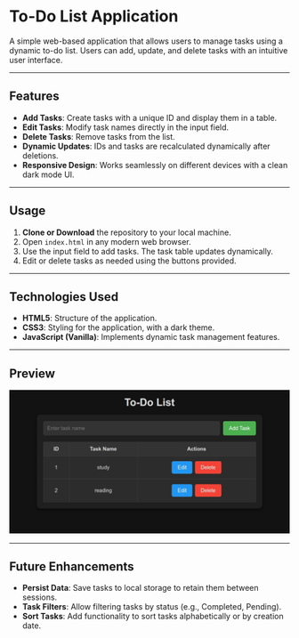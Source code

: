 # To-Do List Application

A simple web-based application that allows users to manage tasks using a dynamic to-do list. Users can add, update, and delete tasks with an intuitive user interface.

---

## Features

- **Add Tasks**: Create tasks with a unique ID and display them in a table.
- **Edit Tasks**: Modify task names directly in the input field.
- **Delete Tasks**: Remove tasks from the list.
- **Dynamic Updates**: IDs and tasks are recalculated dynamically after deletions.
- **Responsive Design**: Works seamlessly on different devices with a clean dark mode UI.

---

## Usage

1. **Clone or Download** the repository to your local machine.
2. Open `index.html` in any modern web browser.
3. Use the input field to add tasks. The task table updates dynamically.
4. Edit or delete tasks as needed using the buttons provided.

---

## Technologies Used

- **HTML5**: Structure of the application.
- **CSS3**: Styling for the application, with a dark theme.
- **JavaScript (Vanilla)**: Implements dynamic task management features.

---

## Preview

![To-Do List Preview](todo.jpeg)

---

## Future Enhancements

- **Persist Data**: Save tasks to local storage to retain them between sessions.
- **Task Filters**: Allow filtering tasks by status (e.g., Completed, Pending).
- **Sort Tasks**: Add functionality to sort tasks alphabetically or by creation date.


